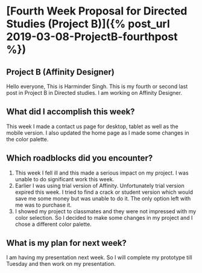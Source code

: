 # [Fourth Week Proposal for Directed Studies (Project B)]({% post_url 2019-03-08-ProjectB-fourthpost %})

## Project B (Affinity Designer)

Hello everyone, This is Harminder Singh. This is my fourth or second last post in Project B in Directed studies. I am
working on Affinity Designer.




## What did I accomplish this week? 

This week I made a contact us page for desktop, tablet as well as the mobile version. I also updated the home page as I
made some changes in the color palette.




## Which roadblocks did you encounter?

1. This week I fell ill and this made a serious impact on my project. I was unable to do significant work this week. 
2. Earlier I was using trial version of Affinity. Unfortunately trial version expired this week. I tried to find a crack or student version which would save me some money but was unable to do it. The only option left with me was to purchase it.
3. I showed my project to classmates and they were not impressed with my color selection. So I decided to make some changes in my project and I chose a different color palette.




## What is my plan for next week?

I am having my presentation next week. So I will complete my prototype till Tuesday and then work on my presentation.

